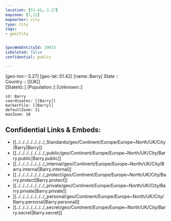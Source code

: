 ```yaml
---
location: [51.42,-3.27] 
mapzoom: [7,12] 
mapmarker: city 
type: City
tags:
- geo/City


SpocWebEntityId: 29033
isDeleted: false
confidential: public

---
```

[geo-lon::-3.27] 
[geo-lat::51.42] 
[name::Barry] 
State ::  
Country :: [[UK]]  
[StateId::] 
[Population::] 
[Unknown::] 


```leaflet
id: Barry
coordinates: [[Barry]] 
markerFile: [[Barry]] 
defaultZoom: 11 
maxZoom: 18
```


## Confidential Links & Embeds: 
- [[../../../../../../../_Standards/geo/Continent/Europe/Europe~North/UK/City/Barry|Barry]] 
- [[../../../../../../../_public/geo/Continent/Europe/Europe~North/UK/City/Barry.public|Barry.public]] 
- [[../../../../../../../_internal/geo/Continent/Europe/Europe~North/UK/City/Barry.internal|Barry.internal]] 
- [[../../../../../../../_protect/geo/Continent/Europe/Europe~North/UK/City/Barry.protect|Barry.protect]] 
- [[../../../../../../../_private/geo/Continent/Europe/Europe~North/UK/City/Barry.private|Barry.private]] 
- [[../../../../../../../_personal/geo/Continent/Europe/Europe~North/UK/City/Barry.personal|Barry.personal]] 
- [[../../../../../../../_secret/geo/Continent/Europe/Europe~North/UK/City/Barry.secret|Barry.secret]] 
